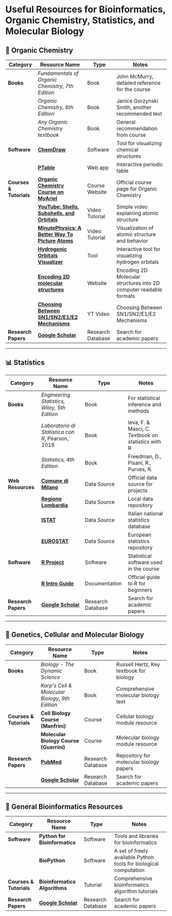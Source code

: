 # Useful Resources for Bioinformatics, Organic Chemistry, Statistics, and Molecular Biology

## 🔬 Organic Chemistry

| **Category**             | **Resource Name**                                  | **Type**              | **Notes**                                      |
|--------------------------|----------------------------------------------------|-----------------------|------------------------------------------------|
| **Books**                | *Fundamentals of Organic Chemistry, 7th Edition*   | Book                  | John McMurry, detailed reference for the course |
|                          | *Organic Chemistry, 6th Edition*                   | Book                  | Janice Gorzynski Smith, another recommended text|
|                          | *Any Organic Chemistry textbook*                   | Book                  | General recommendation from course             |
| **Software**              | [**ChemDraw**](https://www.perkinelmer.com/category/chemdraw) | Software | Tool for visualizing chemical structures       |
|                           | [**PTable**](https://ptable.com/) | Web app | Interactive periodic table |
| **Courses & Tutorials**   | [**Organic Chemistry Course on MyAriel**](https://myariel.unimi.it/course/view.php?id=4257) | Course Website | Official course page for Organic Chemistry     |
|                          | [**YouTube: Shells, Subshells, and Orbitals**](https://www.youtube.com/watch?v=UDmrRWeFWwU) | Video Tutorial | Simple video explaining atomic structure       |
|                          | [**MinutePhysics: A Better Way To Picture Atoms**](https://www.youtube.com/watch?v=W2Xb2GFK2yc) | Video Tutorial | Visualization of atomic structure and behavior |
|                          | [**Hydrogenic Orbitals Visualizer**](https://al2me6.github.io/evanescence/) | Tool | Interactive tool for visualizing hydrogen orbitals |
|                           | [**Encoding 2D molecular structures**](https://www.drugdesign.org/chapters/encoding-molecules/) | Website | Encoding 2D Molecular structures into 2D computer readable formats | 
|                           | [**Choosing Between SN1/SN2/E1/E2 Mechanisms**](https://www.youtube.com/watch?v=IOViLLuDMTs)  | YT Video | Choosing Between SN1/SN2/E1/E2 Mechanisms |
| **Research Papers**       | [**Google Scholar**](https://scholar.google.com)   | Research Database     | Search for academic papers                     |

---

## 📊 Statistics

| **Category**             | **Resource Name**                                  | **Type**              | **Notes**                                      |
|--------------------------|----------------------------------------------------|-----------------------|------------------------------------------------|
| **Books**                | *Engineering Statistics, Wiley, 5th Edition*       | Book                  | For statistical inference and methods          |
|                          | *Laboratorio di Statistica con R*, Pearson, 2016   | Book                  | Ieva, F. & Masci, C. Textbook on statistics with R |
|                          | *Statistics, 4th Edition*                          | Book                  | Freedman, D., Pisani, R., Purves, R.            |
| **Web Resources**         | [**Comune di Milano**](http://dati.comune.milano.it/) | Data Source        | Official data source for projects              |
|                          | [**Regione Lombardia**](https://www.dati.lombardia.it/) | Data Source      | Local data repository                          |
|                          | [**ISTAT**](http://www.istat.it/it/prodotti/banche-dati) | Data Source       | Italian national statistics database           |
|                          | [**EUROSTAT**](http://ec.europa.eu/eurostat/data/database) | Data Source   | European statistics repository                 |
| **Software**              | [**R Project**](https://www.r-project.org)         | Software              | Statistical software used in the course        |
|                          | [**R Intro Guide**](https://cran.r-project.org/doc/manuals/r-release/R-intro.pdf) | Documentation | Official guide to R for beginners              |
| **Research Papers**       | [**Google Scholar**](https://scholar.google.com)   | Research Database     | Search for academic papers                     |

---

## 🧬 Genetics, Cellular and Molecular Biology

| **Category**             | **Resource Name**                                  | **Type**              | **Notes**                                      |
|--------------------------|----------------------------------------------------|-----------------------|------------------------------------------------|
| **Books**                | *Biology - The Dynamic Science*                    | Book                  | Russell Hertz, Key textbook for biology        |
|                          | *Karp's Cell & Molecular Biology, 9th Edition*     | Book                  | Comprehensive molecular biology text           |
| **Courses & Tutorials**   | **Cell Biology Course (Manfrini)**                 | Course                | Cellular biology module resource               |
|                          | **Molecular Biology Course (Guerrini)**            | Course                | Molecular biology module resource              |
| **Research Papers**       | [**PubMed**](https://pubmed.ncbi.nlm.nih.gov/)     | Research Database     | Repository for molecular biology papers        |
|                          | [**Google Scholar**](https://scholar.google.com)   | Research Database     | Search for academic papers                     |

---

## 🧠 General Bioinformatics Resources

| **Category**             | **Resource Name**                                  | **Type**              | **Notes**                                      |
|--------------------------|----------------------------------------------------|-----------------------|------------------------------------------------|
| **Software**              | **Python for Bioinformatics**                      | Software              | Tools and libraries for bioinformatics         |
|                          | **BioPython**                                      | Software              | A set of freely available Python tools for biological computation |
| **Courses & Tutorials**   | **Bioinformatics Algorithms**                      | Tutorial              | Comprehensive bioinformatics algorithm tutorials |
| **Research Papers**       | [**Google Scholar**](https://scholar.google.com)   | Research Database     | Search for academic papers                     |

